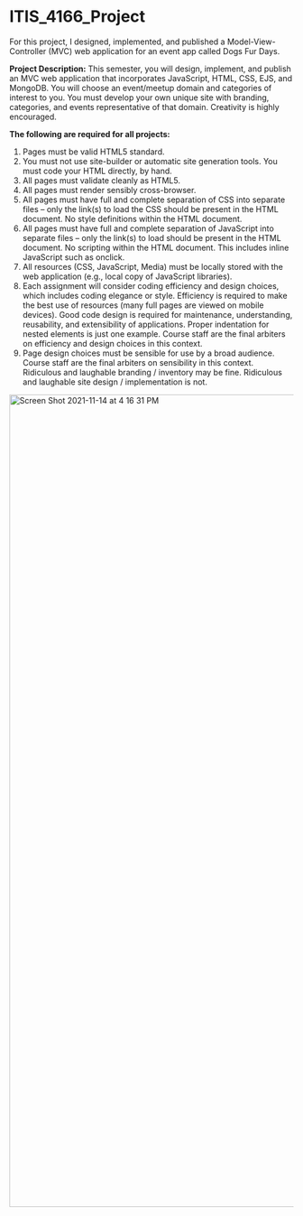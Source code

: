 # ITIS_4166_Project

For this project, I designed, implemented, and published a Model-View-Controller (MVC) web application for an event app called Dogs Fur Days.

**Project Description:**
This semester, you will design, implement, and publish an MVC web application that incorporates JavaScript, HTML, CSS, EJS, and MongoDB. You will choose an event/meetup domain and categories of interest to you. You must develop your own unique site with branding, categories, and events representative of that domain. Creativity is highly encouraged.

**The following are required for all projects:**

1. Pages must be valid HTML5 standard.
2. You must not use site-builder or automatic site generation tools. You must code your HTML directly, by hand.
3. All pages must validate cleanly as HTML5.
4. All pages must render sensibly cross-browser.
5. All pages must have full and complete separation of CSS into separate files – only the link(s) to load the CSS should be present in the HTML document. No style definitions within the HTML document.
6. All pages must have full and complete separation of JavaScript into separate files – only the link(s) to load should be present in the HTML document. No scripting within the HTML document. This includes inline JavaScript such as onclick.
7. All resources (CSS, JavaScript, Media) must be locally stored with the web application (e.g., local copy of JavaScript libraries). 
8. Each assignment will consider coding efficiency and design choices, which includes coding elegance or style. Efficiency is required to make the best use of resources (many full pages are viewed on mobile devices). Good code design is required for maintenance, understanding, reusability, and extensibility of applications. Proper indentation for nested elements is just one example. Course staff are the final arbiters on efficiency and design choices in this context.
9. Page design choices must be sensible for use by a broad audience. Course staff are the final arbiters on sensibility in this context. Ridiculous and laughable branding / inventory may be fine. Ridiculous and laughable site design / implementation is not.

<img width="1440" alt="Screen Shot 2021-11-14 at 4 16 31 PM" src="https://user-images.githubusercontent.com/77994465/141698952-972a4d2b-4831-4105-8bac-44f30172415f.png">
